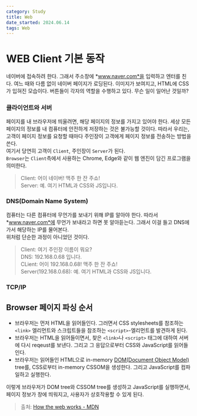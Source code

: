 ```yaml
---
category: Study
title: Web
date_started: 2024.06.14
tags: Web
---
```

# WEB Client 기본 동작
네이버에 접속하려 한다. 그래서 주소창에 *www.naver.com*을 입력하고 엔터를 친다. 여느 때와 다름 없이 네이버 페이지가 로딩된다. 이미지가 보여지고, HTML에 CSS가 입혀진 모습이다. 버튼들이 각자의 역할을 수행하고 있다. 무슨 일이 일어난 것일까?  

### 클라이언트와 서버  
페이지를 내 브라우저에 띄울려면, 해당 페이지의 정보를 가지고 있어야 한다. 세상 모든 페이지의 정보를 내 컴퓨터에 안전하게 저장하는 것은 불가능할 것이다. 따라서 우리는, 고객이 페이지 정보를 요청할 때마다 주인장이 고객에게 페이지 정보를 전송하는 방법을 쓴다.  
여기서 당연히 고객이 `Client`, 주인장이 `Server`가 된다.  
`Browser`는 `Client`측에서 사용하는 Chrome, Edge와 같이 웹 엔진이 담긴 프로그램을 의미한다.  

> Client: 어이 네이버! 맥주 한 잔 주쇼!  
> Server: 예. 여기 HTML과 CSS와 JS입니다.


### DNS(Domain Name System)
컴퓨터는 다른 컴퓨터에 무언가를 보내기 위해 IP를 알아야 한다. 따라서 *www.naver.com*에 무언가 보내라고 하면 못 알아듣는다. 그래서 이걸 들고 DNS에 가서 해당하는 IP를 물어본다.  
위처럼 단순한 과정이 아니었던 것이다.

> Client: 여기 주인장 이름이 뭐요?  
> DNS: 192.168.0.68 입니다.  
> CLient: 어이 192.168.0.68! 맥주 한 잔 주쇼!  
> Server(192.168.0.68): 예. 여기 HTML과 CSS와 JS입니다.  

### TCP/IP  

## Browser 페이지 파싱 순서
- 브라우저는 먼저 HTML을 읽어들인다. 그러면서 CSS stylesheets를 참조하는 `<link>` 엘리먼트와 스크립트들을 참조하는 `<script>`-엘리먼트를 발견하게 된다.  
- 브라우저는 HTML을 읽어들이면서, 찾은 `<link>`나 `<script>` 태그에 대하여 서버에 다시 reqeust를 보낸다. 그리고 그 응답으로부터 CSS와 JavaScript를 읽어들인다.  
- 브라우저는 읽어들인 HTML으로 in-memory [DOM(Document Object Model)](https://developer.mozilla.org/en-US/docs/Web/API/Document_Object_Model) tree를, CSS로부터 in-memory CSSOM을 생성한다. 그리고 JavaScript를 컴파일하고 실행한다.  

이렇게 브라우저가 DOM tree와 CSSOM tree를 생성하고 JavaScript를 실행하면서, 페이지 정보가 창에 띄워지고, 사용자가 상호작용할 수 있게 된다.  

> 출처: [How the web works - MDN](https://developer.mozilla.org/en-US/docs/Learn/Getting_started_with_the_web/How_the_Web_works)